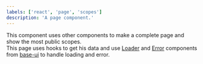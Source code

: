 ```yaml
---
labels: ['react', 'page', 'scopes']
description: 'A page component.'
---
```


This component uses other components to make a complete page and show the most public scopes.  
This page uses hooks to get his data and use [Loader](https://bit.dev/teambit/base-ui/loaders/loader-ribbon) and [Error](https://bit.dev/teambit/base-ui/input/error) components from [base-ui](https://bit.dev/teambit/base-ui) to handle loading and error.
